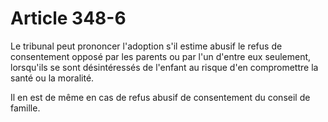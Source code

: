 # Article 348-6

Le tribunal peut prononcer l'adoption s'il estime abusif le refus de consentement opposé par les parents ou par l'un d'entre eux seulement, lorsqu'ils se sont désintéressés de l'enfant au risque d'en compromettre la santé ou la moralité.

Il en est de même en cas de refus abusif de consentement du conseil de famille.
